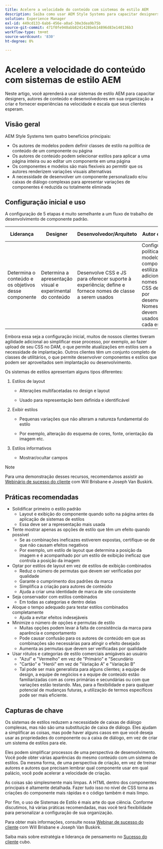 ```yaml
---
title: Acelere a velocidade do conteúdo com sistemas de estilo AEM
description: Saiba como usar AEM Style Systems para capacitar designers, autores de conteúdo e desenvolvedores em sua organização a criar e fornecer experiências na velocidade e escala que seus clientes esperam.
solution: Experience Manager
exl-id: 449cd133-6ab6-456e-a0ad-30e3dea9b75b
source-git-commit: 471f0fe940abb8241428beb14896d83e140136b3
workflow-type: tm+mt
source-wordcount: '830'
ht-degree: 0%

---
```


# Acelere a velocidade do conteúdo com sistemas de estilo AEM

Neste artigo, você aprenderá a usar sistemas de estilo AEM para capacitar designers, autores de conteúdo e desenvolvedores em sua organização a criar e fornecer experiências na velocidade e escala que seus clientes esperam.

## Visão geral

AEM Style Systems tem quatro benefícios principais:

* Os autores de modelos podem definir classes de estilo na política de conteúdo de um componente ou página
* Os autores de conteúdo podem selecionar estilos para aplicar a uma página inteira ou ao editar um componente em uma página
* Os componentes e modelos são mais flexíveis ao permitir que os autores renderizem variações visuais alternativas
* A necessidade de desenvolver um componente personalizado e/ou caixas de diálogo complexas para apresentar variações de componentes é reduzida ou totalmente eliminada

## Configuração inicial e uso

A configuração de 5 etapas é muito semelhante a um fluxo de trabalho de desenvolvimento de componente padrão.

| **Liderança** | **Designer** | **Desenvolvedor/Arquiteto** | **Autor do modelo** | **Autor do conteúdo** |
| --- | --- | --- | --- | --- |
| Determina o conteúdo e os objetivos desse componente | Determina a apresentação visual e experimental do conteúdo | Desenvolve CSS e JS para oferecer suporte à experiência; define e fornece nomes de classe a serem usados | Configura políticas de modelo para componentes estilizados adicionando nomes de classe CSS definidos por desenvolvedores. Nomes amigáveis devem ser usados para cada estilo. | Ao criar páginas, aplica estilos conforme necessário para atingir a aparência desejada |

Embora essa seja a configuração inicial, muitos de nossos clientes tiveram agilidade adicional ao simplificar esse processo, por exemplo, ao fazer upload de seu CSS no DAM, o que permite atualizações em estilos sem a necessidade de implantação. Outros clientes têm um conjunto completo de classes de utilitários, o que permite desenvolver componentes e estilos que podem ser aproveitados sem implantação ou desenvolvimento.

Os sistemas de estilos apresentam alguns tipos diferentes:

1. Estilos de layout

   * Alterações multifacetadas no design e layout

   * Usado para representação bem definida e identificável

1. Exibir estilos
   * Pequenas variações que não alteram a natureza fundamental do estilo

   * Por exemplo, alteração do esquema de cores, fonte, orientação da imagem etc.

1. Estilos informativos

   * Mostrar/ocultar campos

>[!NOTE]
>
>Para uma demonstração desses recursos, recomendamos assistir ao [Webinário de sucesso do cliente](https://adobecustomersuccess.adobeconnect.com/pob610c9mffjmp4/) com Will Brisbane e Joseph Van Buskirk.

## Práticas recomendadas

* Solidificar primeiro o estilo padrão
   * Layout e exibição do componente quando solto na página antes da aplicação de sistemas de estilos
   * Essa deve ser a representação mais usada
* Tente mostrar apenas as opções de estilo que têm um efeito quando possível
   * Se as combinações ineficazes estiverem expostas, certifique-se de que não causam efeitos negativos
   * Por exemplo, um estilo de layout que determina a posição da imagem e é acompanhado por um estilo de exibição ineficaz que controla a posição da imagem
* Optar por estilos de layout em vez de estilos de exibição combinados
   * Reduz o número de permutas que devem ser verificadas por qualidade
   * Garante o cumprimento dos padrões da marca
   * Simplifica a criação para autores de conteúdo
   * Ajuda a criar uma identidade de marca de site consistente
* Seja conservador com estilos combinados
   * Em todas as categorias e dentro delas
* Aloque o tempo adequado para testar estilos combinados completamente
   * Ajuda a evitar efeitos indesejáveis
* Minimize o número de opções e permutas de estilo
   * Muitas opções podem levar à falta de consistência da marca para aparência e comportamento
   * Pode causar confusão para os autores de conteúdo em que as combinações são necessárias para atingir o efeito desejado
   * Aumenta as permutas que devem ser verificadas por qualidade
* Usar rótulos e categorias de estilo comerciais amigáveis ao usuário
   * &quot;Azul&quot; e &quot;Vermelho&quot; em vez de &quot;Primário&quot; e &quot;Secundário
   * &quot;Cartão&quot; e &quot;Herói&quot; em vez de &quot;Variação A&quot; e &quot;Variação B&quot;
   * Tal pode ser mais generalista para alguns clientes; a equipe de design, a equipe de negócios e a equipe de conteúdo estão familiarizadas com as cores primárias e secundárias ou com que variações estão testando. Mas, para a flexibilidade e para qualquer potencial de mudanças futuras, a utilização de termos específicos pode ser mais eficiente.

## Capturas de chave

Os sistemas de estilos reduzem a necessidade de caixas de diálogo complexas, mas não são uma substituição de caixa de diálogo. Eles ajudam a simplificar as coisas, mas pode haver alguns casos em que você deseja usar as propriedades do componente ou a caixa de diálogo, em vez de criar um sistema de estilos para ele.

Eles podem simplificar processos de uma perspectiva de desenvolvimento. Você pode obter várias aparências do mesmo conteúdo com um sistema de estilos. Da mesma forma, de uma perspectiva de criação, em vez de treinar autores e autores que precisam lembrar qual componente usar em qual palácio, você pode acelerar a velocidade de criação.

As coisas são simplesmente mais limpas. A HTML dentro dos componentes principais é altamente detalhada. Fazer tudo isso no nível de CSS torna as criações do componente mais rápidas e o código também é mais limpo.

Por fim, o uso de Sistemas de Estilo é mais arte do que ciência. Conforme discutimos, há várias práticas recomendadas, mas você terá flexibilidade para personalizar a configuração de sua organização.

Para obter mais informações, consulte nossa [Webinar de sucesso do cliente](https://adobecustomersuccess.adobeconnect.com/pob610c9mffjmp4/) com Will Brisbane e Joseph Van Buskirk.

Saiba mais sobre estratégia e liderança de pensamento no [Sucesso do cliente](https://experienceleague.corp.adobe.com/docs/customer-success/customer-success/overview.html) cubo.
